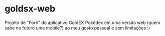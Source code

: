 # goldsx-web
 Projeto de "Fork" do aplicativo GoldEX Pokédex em uma versão web (quem sabe no futuro uma mobile?) ao meu gosto pessoal e sem limitações :)
